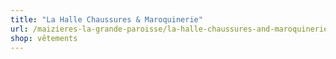 ```yaml
---
title: "La Halle Chaussures & Maroquinerie"
url: /maizieres-la-grande-paroisse/la-halle-chaussures-and-maroquinerie/
shop: vêtements
---
```

